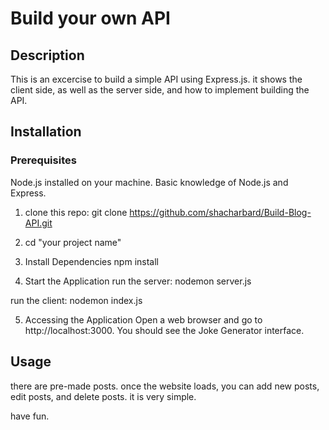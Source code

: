 # Build your own API

## Description
This is an excercise to build a simple API using Express.js.
it shows the client side, as well as the server side, and how to implement building the API.
## Installation

### Prerequisites

Node.js installed on your machine.
Basic knowledge of Node.js and Express.

1. clone this repo:
git clone https://github.com/shacharbard/Build-Blog-API.git

2. cd "your project name"

3. Install Dependencies
npm install

4. Start the Application
run the server: 
nodemon server.js

run the client: 
nodemon index.js

5. Accessing the Application
Open a web browser and go to http://localhost:3000. You should see the Joke Generator interface.

## Usage

there are pre-made posts. once the website loads, you can add new posts, edit posts, and delete posts.
it is very simple.

have fun.


